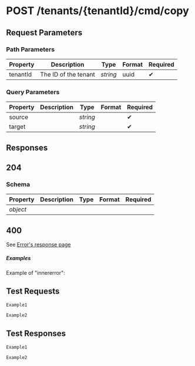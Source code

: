 # **POST**   /tenants/{tenantId}/cmd/copy

## __Request Parameters__

### Path Parameters
  
   | Property | Description | Type     | Format | Required |
   | -------- | ----------- | -------- | ------ | ----------- |
   | tenantId |       The ID of the tenant      | _string_ | uuid   | ✔           |

### Query Parameters

 | Property | Description | Type     | Format | Required |
 | -------- | ----------- | -------- | ------- | ----------- |
 | source   |             | _string_ |         | ✔           |
 | target   |             | _string_ |         | ✔           |

## __Responses__

## __204__

### Schema

| Property | Description | Type | Format | Required |
| -------- | ----------- | ---- | ------ | ----------- |
| _object_ |             |      |        |             |

## 400

See [Error's response page](errors.md)

##### Examples

Example of "innererror":


## __Test Requests__

```cURL tab= 
Example1
```

```C# tab=
Example2
```

## __Test Responses__

```cURL tab= 
Example1
```

```C# tab=
Example2
```
